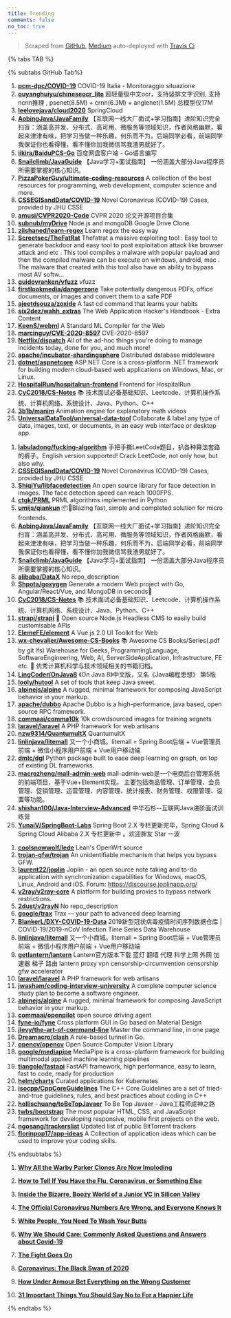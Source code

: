 ```yaml
---
title: Trending
comments: false
no_toc: true
---
```


> Scraped from [GitHub](https://github.com/trending), [Medium](https://medium.com/topic/popular)
auto-deployed with [Travis Ci](https://travis-ci.org/)

{% tabs TAB %}
<!-- tab GitHub -->
{% subtabs GitHub Tab%}
<!-- tab Daily -->
1. [**pcm-dpc/COVID-19**](https://github.com/pcm-dpc/COVID-19)
COVID-19 Italia - Monitoraggio situazione
2. [**ouyanghuiyu/chineseocr_lite**](https://github.com/ouyanghuiyu/chineseocr_lite)
超轻量级中文ocr，支持竖排文字识别, 支持ncnn推理 , psenet(8.5M) + crnn(6.3M) + anglenet(1.5M) 总模型仅17M
3. [**leelovejava/cloud2020**](https://github.com/leelovejava/cloud2020)
SpringCloud
4. [**AobingJava/JavaFamily**](https://github.com/AobingJava/JavaFamily)
【互联网一线大厂面试+学习指南】进阶知识完全扫盲：涵盖高并发、分布式、高可用、微服务等领域知识，作者风格幽默，看起来津津有味，把学习当做一种乐趣，何乐而不为，后端同学必看，前端同学我保证你也看得懂，看不懂你加我微信骂我渣男就好了。
5. [**iikira/BaiduPCS-Go**](https://github.com/iikira/BaiduPCS-Go)
百度网盘客户端 - Go语言编写
6. [**Snailclimb/JavaGuide**](https://github.com/Snailclimb/JavaGuide)
【Java学习+面试指南】 一份涵盖大部分Java程序员所需要掌握的核心知识。
7. [**PizzaPokerGuy/ultimate-coding-resources**](https://github.com/PizzaPokerGuy/ultimate-coding-resources)
A collection of the best resources for programming, web development, computer science and more.
8. [**CSSEGISandData/COVID-19**](https://github.com/CSSEGISandData/COVID-19)
Novel Coronavirus (COVID-19) Cases, provided by JHU CSSE
9. [**amusi/CVPR2020-Code**](https://github.com/amusi/CVPR2020-Code)
CVPR 2020 论文开源项目合集
10. [**subnub/myDrive**](https://github.com/subnub/myDrive)
Node.js and mongoDB Google Drive Clone
11. [**ziishaned/learn-regex**](https://github.com/ziishaned/learn-regex)
Learn regex the easy way
12. [**Screetsec/TheFatRat**](https://github.com/Screetsec/TheFatRat)
Thefatrat a massive exploiting tool : Easy tool to generate backdoor and easy tool to post exploitation attack like browser attack and etc . This tool compiles a malware with popular payload and then the compiled malware can be execute on windows, android, mac . The malware that created with this tool also have an ability to bypass most AV softw…
13. [**guidovranken/vfuzz**](https://github.com/guidovranken/vfuzz)
vfuzz
14. [**firstlookmedia/dangerzone**](https://github.com/firstlookmedia/dangerzone)
Take potentially dangerous PDFs, office documents, or images and convert them to a safe PDF
15. [**ajeetdsouza/zoxide**](https://github.com/ajeetdsouza/zoxide)
A fast cd command that learns your habits
16. [**six2dez/wahh_extras**](https://github.com/six2dez/wahh_extras)
The Web Application Hacker's Handbook - Extra Content
17. [**KeenS/webml**](https://github.com/KeenS/webml)
A Standard ML Compiler for the Web
18. [**marcinguy/CVE-2020-8597**](https://github.com/marcinguy/CVE-2020-8597)
CVE-2020-8597
19. [**Netflix/dispatch**](https://github.com/Netflix/dispatch)
All of the ad-hoc things you're doing to manage incidents today, done for you, and much more!
20. [**apache/incubator-shardingsphere**](https://github.com/apache/incubator-shardingsphere)
Distributed database middleware
21. [**dotnet/aspnetcore**](https://github.com/dotnet/aspnetcore)
ASP.NET Core is a cross-platform .NET framework for building modern cloud-based web applications on Windows, Mac, or Linux.
22. [**HospitalRun/hospitalrun-frontend**](https://github.com/HospitalRun/hospitalrun-frontend)
Frontend for HospitalRun
23. [**CyC2018/CS-Notes**](https://github.com/CyC2018/CS-Notes)
📚 技术面试必备基础知识、Leetcode、计算机操作系统、计算机网络、系统设计、Java、Python、C++
24. [**3b1b/manim**](https://github.com/3b1b/manim)
Animation engine for explanatory math videos
25. [**UniversalDataTool/universal-data-tool**](https://github.com/UniversalDataTool/universal-data-tool)
Collaborate & label any type of data, images, text, or documents, in an easy web interface or desktop app.
<!-- endtab -->
<!-- tab Weekly -->
1. [**labuladong/fucking-algorithm**](https://github.com/labuladong/fucking-algorithm)
手把手撕LeetCode题目，扒各种算法套路的裤子。English version supported! Crack LeetCode, not only how, but also why.
2. [**CSSEGISandData/COVID-19**](https://github.com/CSSEGISandData/COVID-19)
Novel Coronavirus (COVID-19) Cases, provided by JHU CSSE
3. [**ShiqiYu/libfacedetection**](https://github.com/ShiqiYu/libfacedetection)
An open source library for face detection in images. The face detection speed can reach 1000FPS.
4. [**ctgk/PRML**](https://github.com/ctgk/PRML)
PRML algorithms implemented in Python
5. [**umijs/qiankun**](https://github.com/umijs/qiankun)
📦🚀Blazing fast, simple and completed solution for micro frontends.
6. [**AobingJava/JavaFamily**](https://github.com/AobingJava/JavaFamily)
【互联网一线大厂面试+学习指南】进阶知识完全扫盲：涵盖高并发、分布式、高可用、微服务等领域知识，作者风格幽默，看起来津津有味，把学习当做一种乐趣，何乐而不为，后端同学必看，前端同学我保证你也看得懂，看不懂你加我微信骂我渣男就好了。
7. [**Snailclimb/JavaGuide**](https://github.com/Snailclimb/JavaGuide)
【Java学习+面试指南】 一份涵盖大部分Java程序员所需要掌握的核心知识。
8. [**alibaba/DataX**](https://github.com/alibaba/DataX)
No repo_description
9. [**Shpota/goxygen**](https://github.com/Shpota/goxygen)
Generate a modern Web project with Go, Angular/React/Vue, and MongoDB in seconds🚀
10. [**CyC2018/CS-Notes**](https://github.com/CyC2018/CS-Notes)
📚 技术面试必备基础知识、Leetcode、计算机操作系统、计算机网络、系统设计、Java、Python、C++
11. [**strapi/strapi**](https://github.com/strapi/strapi)
🚀 Open source Node.js Headless CMS to easily build customisable APIs
12. [**ElemeFE/element**](https://github.com/ElemeFE/element)
A Vue.js 2.0 UI Toolkit for Web
13. [**wx-chevalier/Awesome-CS-Books**](https://github.com/wx-chevalier/Awesome-CS-Books)
📚 Awesome CS Books/Series(.pdf by git lfs) Warehouse for Geeks, ProgrammingLanguage, SoftwareEngineering, Web, AI, ServerSideApplication, Infrastructure, FE etc. 💫 优秀计算机科学与技术领域相关的书籍归档。
14. [**LingCoder/OnJava8**](https://github.com/LingCoder/OnJava8)
《On Java 8》中文版，又名《Java编程思想》 第5版
15. [**looly/hutool**](https://github.com/looly/hutool)
A set of tools that keep Java sweet.
16. [**alpinejs/alpine**](https://github.com/alpinejs/alpine)
A rugged, minimal framework for composing JavaScript behavior in your markup.
17. [**apache/dubbo**](https://github.com/apache/dubbo)
Apache Dubbo is a high-performance, java based, open source RPC framework.
18. [**commaai/comma10k**](https://github.com/commaai/comma10k)
10k crowdsourced images for training segnets
19. [**laravel/laravel**](https://github.com/laravel/laravel)
A PHP framework for web artisans
20. [**nzw9314/QuantumultX**](https://github.com/nzw9314/QuantumultX)
QuantumultX
21. [**linlinjava/litemall**](https://github.com/linlinjava/litemall)
又一个小商城。litemall = Spring Boot后端 + Vue管理员前端 + 微信小程序用户前端 + Vue用户移动端
22. [**dmlc/dgl**](https://github.com/dmlc/dgl)
Python package built to ease deep learning on graph, on top of existing DL frameworks.
23. [**macrozheng/mall-admin-web**](https://github.com/macrozheng/mall-admin-web)
mall-admin-web是一个电商后台管理系统的前端项目，基于Vue+Element实现。 主要包括商品管理、订单管理、会员管理、促销管理、运营管理、内容管理、统计报表、财务管理、权限管理、设置等功能。
24. [**shishan100/Java-Interview-Advanced**](https://github.com/shishan100/Java-Interview-Advanced)
中华石杉--互联网Java进阶面试训练营
25. [**YunaiV/SpringBoot-Labs**](https://github.com/YunaiV/SpringBoot-Labs)
Spring Boot 2.X 专栏更新完毕，Spring Cloud & Spring Cloud Alibaba 2.X 专栏更新中 。欢迎胖友 Star 一波
<!-- endtab -->
<!-- tab Monthly -->
1. [**coolsnowwolf/lede**](https://github.com/coolsnowwolf/lede)
Lean's OpenWrt source
2. [**trojan-gfw/trojan**](https://github.com/trojan-gfw/trojan)
An unidentifiable mechanism that helps you bypass GFW.
3. [**laurent22/joplin**](https://github.com/laurent22/joplin)
Joplin - an open source note taking and to-do application with synchronization capabilities for Windows, macOS, Linux, Android and iOS. Forum: https://discourse.joplinapp.org/
4. [**v2ray/v2ray-core**](https://github.com/v2ray/v2ray-core)
A platform for building proxies to bypass network restrictions.
5. [**2dust/v2rayN**](https://github.com/2dust/v2rayN)
No repo_description
6. [**google/trax**](https://github.com/google/trax)
Trax — your path to advanced deep learning
7. [**BlankerL/DXY-COVID-19-Data**](https://github.com/BlankerL/DXY-COVID-19-Data)
2019新型冠状病毒疫情时间序列数据仓库 | COVID-19/2019-nCoV Infection Time Series Data Warehouse
8. [**linlinjava/litemall**](https://github.com/linlinjava/litemall)
又一个小商城。litemall = Spring Boot后端 + Vue管理员前端 + 微信小程序用户前端 + Vue用户移动端
9. [**getlantern/lantern**](https://github.com/getlantern/lantern)
Lantern官方版本下载 蓝灯 翻墙 代理 科学上网 外网 加速器 梯子 路由 lantern proxy vpn censorship-circumvention censorship gfw accelerator
10. [**laravel/laravel**](https://github.com/laravel/laravel)
A PHP framework for web artisans
11. [**jwasham/coding-interview-university**](https://github.com/jwasham/coding-interview-university)
A complete computer science study plan to become a software engineer.
12. [**alpinejs/alpine**](https://github.com/alpinejs/alpine)
A rugged, minimal framework for composing JavaScript behavior in your markup.
13. [**commaai/openpilot**](https://github.com/commaai/openpilot)
open source driving agent
14. [**fyne-io/fyne**](https://github.com/fyne-io/fyne)
Cross platform GUI in Go based on Material Design
15. [**jlevy/the-art-of-command-line**](https://github.com/jlevy/the-art-of-command-line)
Master the command line, in one page
16. [**Dreamacro/clash**](https://github.com/Dreamacro/clash)
A rule-based tunnel in Go.
17. [**opencv/opencv**](https://github.com/opencv/opencv)
Open Source Computer Vision Library
18. [**google/mediapipe**](https://github.com/google/mediapipe)
MediaPipe is a cross-platform framework for building multimodal applied machine learning pipelines
19. [**tiangolo/fastapi**](https://github.com/tiangolo/fastapi)
FastAPI framework, high performance, easy to learn, fast to code, ready for production
20. [**helm/charts**](https://github.com/helm/charts)
Curated applications for Kubernetes
21. [**isocpp/CppCoreGuidelines**](https://github.com/isocpp/CppCoreGuidelines)
The C++ Core Guidelines are a set of tried-and-true guidelines, rules, and best practices about coding in C++
22. [**hollischuang/toBeTopJavaer**](https://github.com/hollischuang/toBeTopJavaer)
To Be Top Javaer - Java工程师成神之路
23. [**twbs/bootstrap**](https://github.com/twbs/bootstrap)
The most popular HTML, CSS, and JavaScript framework for developing responsive, mobile first projects on the web.
24. [**ngosang/trackerslist**](https://github.com/ngosang/trackerslist)
Updated list of public BitTorrent trackers
25. [**florinpop17/app-ideas**](https://github.com/florinpop17/app-ideas)
A Collection of application ideas which can be used to improve your coding skills.
<!-- endtab -->
{% endsubtabs %}
<!-- endtab --><!-- tab Medium -->
1. [**Why All the Warby Parker Clones Are Now Imploding**](https://marker.medium.com/why-all-the-warby-parker-clones-are-now-imploding-44bfcc70a00c?source=topic_page---------------------------20)

2. [**How to Tell If You Have the Flu, Coronavirus, or Something Else**](https://elemental.medium.com/how-to-tell-if-you-have-the-flu-coronavirus-or-something-else-30c1c82cc50f?source=topic_page---------0------------------1)

3. [**Inside the Bizarre, Boozy World of a Junior VC in Silicon Valley**](https://marker.medium.com/inside-the-bizarre-boozy-world-of-a-junior-vc-in-silicon-valley-82dc773ee9e?source=topic_page---------1------------------1)

4. [**The Official Coronavirus Numbers Are Wrong, and Everyone Knows It**](https://medium.com/the-atlantic/the-official-coronavirus-numbers-are-wrong-and-everyone-knows-it-7bfb334e0ceb?source=topic_page---------2------------------1)

5. [**White People, You Need To Wash Your Butts**](https://medium.com/@indica/white-people-you-need-to-wash-your-butts-a1dd1a1b2bef?source=topic_page---------4------------------1)

6. [**Why We Should Care: Commonly Asked Questions and Answers about Covid-19**](https://medium.com/@davetroy/why-we-should-care-commonly-asked-questions-and-answers-about-covid-19-6b166f1876e9?source=topic_page---------5------------------1)

7. [**The Fight Goes On**](https://medium.com/@teamwarren/the-fight-goes-on-8f5ca2b4b557?source=topic_page---------6------------------1)

8. [**Coronavirus: The Black Swan of 2020**](https://medium.com/sequoia-capital/coronavirus-the-black-swan-of-2020-7c72bdeb9753?source=topic_page---------7------------------1)

9. [**How Under Armour Bet Everything on the Wrong Customer**](https://marker.medium.com/how-under-armour-bet-everything-on-the-wrong-customer-e0b2edb569e4?source=topic_page---------8------------------1)

10. [**31 Important Things You Should Say No to For a Happier Life**](https://forge.medium.com/31-important-things-you-should-say-no-to-for-a-happier-life-a34a1e947579?source=topic_page---------9------------------1)

<!-- endtab -->
{% endtabs %}
